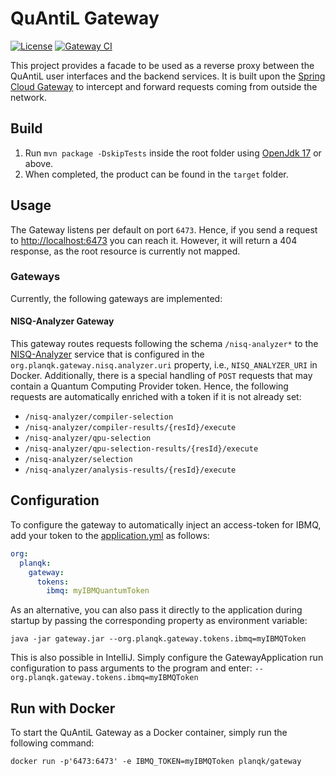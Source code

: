 # QuAntiL Gateway

[![License](https://img.shields.io/badge/License-Apache%202.0-blue.svg)](https://opensource.org/licenses/Apache-2.0)
[![Gateway CI](https://github.com/UST-QuAntiL/Gateway/actions/workflows/build.yml/badge.svg?branch=main)](https://github.com/UST-QuAntiL/Gateway/actions/workflows/build.yml)

This project provides a facade to be used as a reverse proxy between the QuAntiL user interfaces and the backend
services.
It is built upon the [Spring Cloud Gateway](https://spring.io/projects/spring-cloud-gateway) to intercept and forward
requests coming from outside the network.

## Build

1. Run `mvn package -DskipTests` inside the root folder using [OpenJdk 17](https://openjdk.java.net/projects/jdk/17/) or above.
2. When completed, the product can be found in the `target` folder.

## Usage

The Gateway listens per default on port `6473`.
Hence, if you send a request to <http://localhost:6473> you can reach it. However, it will return a 404 response, as the root resource is currently not mapped.

### Gateways

Currently, the following gateways are implemented:

#### NISQ-Analyzer Gateway

This gateway routes requests following the schema ``/nisq-analyzer*`` to the [NISQ-Analyzer](https://github.com/QuAntiL/nisq-analyzer) service that is configured in the `org.planqk.gateway.nisq.analyzer.uri` property, i.e., `NISQ_ANALYZER_URI` in Docker.
Additionally, there is a special handling of `POST` requests that may contain a Quantum Computing Provider token.
Hence, the following requests are automatically enriched with a token if it is not already set:

- `/nisq-analyzer/compiler-selection`
- `/nisq-analyzer/compiler-results/{resId}/execute`
- `/nisq-analyzer/qpu-selection`
- `/nisq-analyzer/qpu-selection-results/{resId}/execute`
- `/nisq-analyzer/selection`
- `/nisq-analyzer/analysis-results/{resId}/execute`


## Configuration

To configure the gateway to automatically inject an access-token for IBMQ, add your token to
the [application.yml](src/main/resources/application.yaml) as follows:

```yaml
org:
  planqk:
    gateway:
      tokens:
        ibmq: myIBMQuantumToken
```

As an alternative, you can also pass it directly to the application during startup by passing the corresponding property
as environment variable:

````shell
java -jar gateway.jar --org.planqk.gateway.tokens.ibmq=myIBMQToken
````

This is also possible in IntelliJ.
Simply configure the GatewayApplication run configuration to pass arguments to the program and enter:
``--org.planqk.gateway.tokens.ibmq=myIBMQToken``


## Run with Docker

To start the QuAntiL Gateway as a Docker container, simply run the following command:

```shell
docker run -p'6473:6473' -e IBMQ_TOKEN=myIBMQToken planqk/gateway
```
